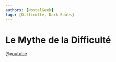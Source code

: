 ```yaml
---
authors: [NostalGeek]
tags: [Difficulté, Dark Souls]
---
```


# Le Mythe de la Difficulté

@[youtube](https://www.youtube.com/watch?v=2gsWi8KBPmU)
